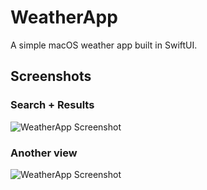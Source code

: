 # WeatherApp

A simple macOS weather app built in SwiftUI.

## Screenshots

### Search + Results
![WeatherApp Screenshot](https://github.com/Soham1903/WeatherApp/Screenshots/ss1.png)

### Another view
![WeatherApp Screenshot](https://github.com/Soham1903/WeatherApp/Screenshots/ss2.png)
